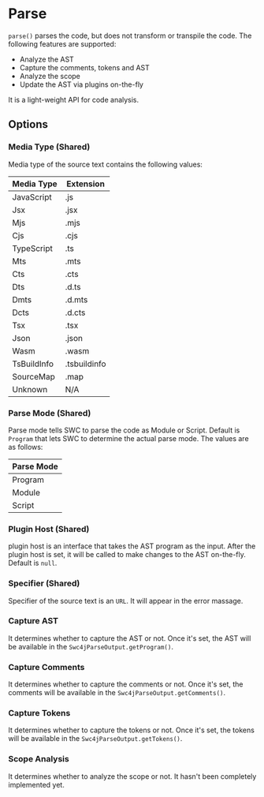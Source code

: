 # Parse

`parse()` parses the code, but does not transform or transpile the code. The following features are supported:

* Analyze the AST
* Capture the comments, tokens and AST
* Analyze the scope
* Update the AST via plugins on-the-fly

It is a light-weight API for code analysis.

## Options

### Media Type (Shared)

Media type of the source text contains the following values:

| Media Type  | Extension    |
|-------------|--------------|
| JavaScript  | .js          |
| Jsx         | .jsx         |
| Mjs         | .mjs         |
| Cjs         | .cjs         |
| TypeScript  | .ts          |
| Mts         | .mts         |
| Cts         | .cts         |
| Dts         | .d.ts        |
| Dmts        | .d.mts       |
| Dcts        | .d.cts       |
| Tsx         | .tsx         |
| Json        | .json        |
| Wasm        | .wasm        |
| TsBuildInfo | .tsbuildinfo |
| SourceMap   | .map         |
| Unknown     | N/A          |

### Parse Mode (Shared)

Parse mode tells SWC to parse the code as Module or Script. Default is `Program` that lets SWC to determine the actual parse mode. The values are as follows:

| Parse Mode |
|------------|
| Program    |
| Module     |
| Script     |

### Plugin Host (Shared)

plugin host is an interface that takes the AST program as the input. After the plugin host is set, it will be called to make changes to the AST on-the-fly. Default is `null`.

### Specifier (Shared)

Specifier of the source text is an `URL`. It will appear in the error massage.

### Capture AST

It determines whether to capture the AST or not. Once it's set, the AST will be available in the `Swc4jParseOutput.getProgram()`.

### Capture Comments

It determines whether to capture the comments or not. Once it's set, the comments will be available in the `Swc4jParseOutput.getComments()`.

### Capture Tokens

It determines whether to capture the tokens or not. Once it's set, the tokens will be available in the `Swc4jParseOutput.getTokens()`.

### Scope Analysis

It determines whether to analyze the scope or not. It hasn't been completely implemented yet.
